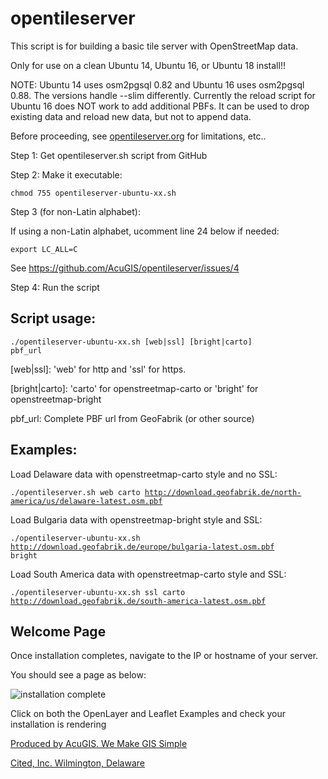 # opentileserver

This script is for building a basic tile server with OpenStreetMap data.

Only for use on a clean Ubuntu 14, Ubuntu 16, or Ubuntu 18 install!!

NOTE: Ubuntu 14 uses osm2pgsql 0.82 and Ubuntu 16 uses osm2pgsql 0.88. The versions handle --slim differently. Currently the reload script for Ubuntu 16 does NOT work to add additional PBFs. It can be used to drop existing data and reload new data, but not to append data.

Before proceeding, see [opentileserver.org](https://opentileserver.org) for limitations, etc..

Step 1: Get opentileserver.sh script from GitHub

Step 2: Make it executable:

<code>chmod 755 opentileserver-ubuntu-xx.sh</code>

Step 3 (for non-Latin alphabet):

If using a non-Latin alphabet, ucomment line 24 below if needed:

<code>export LC_ALL=C</code>

See https://github.com/AcuGIS/opentileserver/issues/4

Step 4: Run the script

## Script usage:

<code>./opentileserver-ubuntu-xx.sh  [web|ssl] [bright|carto] pbf_url</code>

[web|ssl]: 'web' for http and 'ssl' for https.

[bright|carto]: 'carto' for openstreetmap-carto or 'bright' for openstreetmap-bright

pbf_url: Complete PBF url from GeoFabrik (or other source)


## Examples:

Load Delaware data with openstreetmap-carto style and no SSL:

<code>./opentileserver.sh web carto http://download.geofabrik.de/north-america/us/delaware-latest.osm.pbf </code>

Load Bulgaria data with openstreetmap-bright style and SSL:

<code>./opentileserver-ubuntu-xx.sh http://download.geofabrik.de/europe/bulgaria-latest.osm.pbf bright</code>

Load South America data with openstreetmap-carto style and SSL:

<code>./opentileserver-ubuntu-xx.sh ssl carto http://download.geofabrik.de/south-america-latest.osm.pbf </code>


## Welcome Page

Once installation completes, navigate to the IP or hostname of your server.

You should see a page as below:

![installation complete](http://opentileserver.org/assets/img/welcome.jpg)


Click on both the OpenLayer and Leaflet Examples and check your installation is rendering

[Produced by AcuGIS. We Make GIS Simple](https://www.acugis.com) 

[Cited, Inc. Wilmington, Delaware](https://citedcorp.com)

